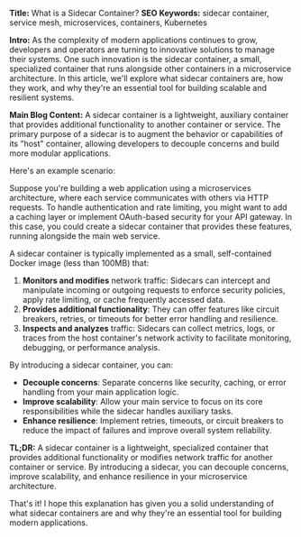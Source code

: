 **Title:** What is a Sidecar Container?
**SEO Keywords:** sidecar container, service mesh, microservices, containers, Kubernetes

**Intro:**
As the complexity of modern applications continues to grow, developers and operators are turning to innovative solutions to manage their systems. One such innovation is the sidecar container, a small, specialized container that runs alongside other containers in a microservice architecture. In this article, we'll explore what sidecar containers are, how they work, and why they're an essential tool for building scalable and resilient systems.

**Main Blog Content:**
A sidecar container is a lightweight, auxiliary container that provides additional functionality to another container or service. The primary purpose of a sidecar is to augment the behavior or capabilities of its "host" container, allowing developers to decouple concerns and build more modular applications.

Here's an example scenario:

Suppose you're building a web application using a microservices architecture, where each service communicates with others via HTTP requests. To handle authentication and rate limiting, you might want to add a caching layer or implement OAuth-based security for your API gateway. In this case, you could create a sidecar container that provides these features, running alongside the main web service.

A sidecar container is typically implemented as a small, self-contained Docker image (less than 100MB) that:

1. **Monitors and modifies** network traffic: Sidecars can intercept and manipulate incoming or outgoing requests to enforce security policies, apply rate limiting, or cache frequently accessed data.
2. **Provides additional functionality**: They can offer features like circuit breakers, retries, or timeouts for better error handling and resilience.
3. **Inspects and analyzes** traffic: Sidecars can collect metrics, logs, or traces from the host container's network activity to facilitate monitoring, debugging, or performance analysis.

By introducing a sidecar container, you can:

* **Decouple concerns**: Separate concerns like security, caching, or error handling from your main application logic.
* **Improve scalability**: Allow your main service to focus on its core responsibilities while the sidecar handles auxiliary tasks.
* **Enhance resilience**: Implement retries, timeouts, or circuit breakers to reduce the impact of failures and improve overall system reliability.

**TL;DR:** A sidecar container is a lightweight, specialized container that provides additional functionality or modifies network traffic for another container or service. By introducing a sidecar, you can decouple concerns, improve scalability, and enhance resilience in your microservice architecture.

That's it! I hope this explanation has given you a solid understanding of what sidecar containers are and why they're an essential tool for building modern applications.